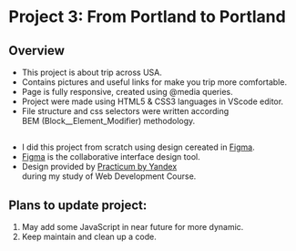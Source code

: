 # Project 3: From Portland to Portland

## Overview
* This project is about trip across USA.
* Contains pictures and useful links for make you trip more comfortable.
* Page is fully responsive, created using @media queries.
* Project were made using HTML5 & CSS3 languages in VScode editor.
* File structure and css selectors were written according  
BEM (Block__Element_Modifier) methodology.

## 
* I did this project from scratch using design cereated in [Figma](https://www.figma.com). 
* [Figma](https://www.figma.com) is the collaborative interface design tool. 
* Design provided by [Practicum by Yandex](https://www.practicum.yandex.com)  
during my study of Web Development Course. 


## Plans to update project:

1. May add some JavaScript in near future for more dynamic.
2. Keep maintain and clean up a code.
